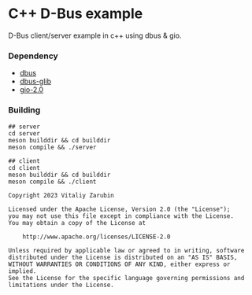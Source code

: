 # C++ D-Bus example

D-Bus client/server example in c++ using dbus & gio.

### Dependency

* [dbus](https://www.freedesktop.org/wiki/Software/dbus/)
* [dbus-glib](https://dbus.freedesktop.org/doc/dbus-glib/)
* [gio-2.0](https://docs.gtk.org/gio/)

### Building

```shell
## server
cd server
meson builddir && cd builddir
meson compile && ./server

## client
cd client
meson builddir && cd builddir
meson compile && ./client
```

```
Copyright 2023 Vitaliy Zarubin

Licensed under the Apache License, Version 2.0 (the "License");
you may not use this file except in compliance with the License.
You may obtain a copy of the License at

    http://www.apache.org/licenses/LICENSE-2.0

Unless required by applicable law or agreed to in writing, software
distributed under the License is distributed on an "AS IS" BASIS,
WITHOUT WARRANTIES OR CONDITIONS OF ANY KIND, either express or implied.
See the License for the specific language governing permissions and
limitations under the License.
```
